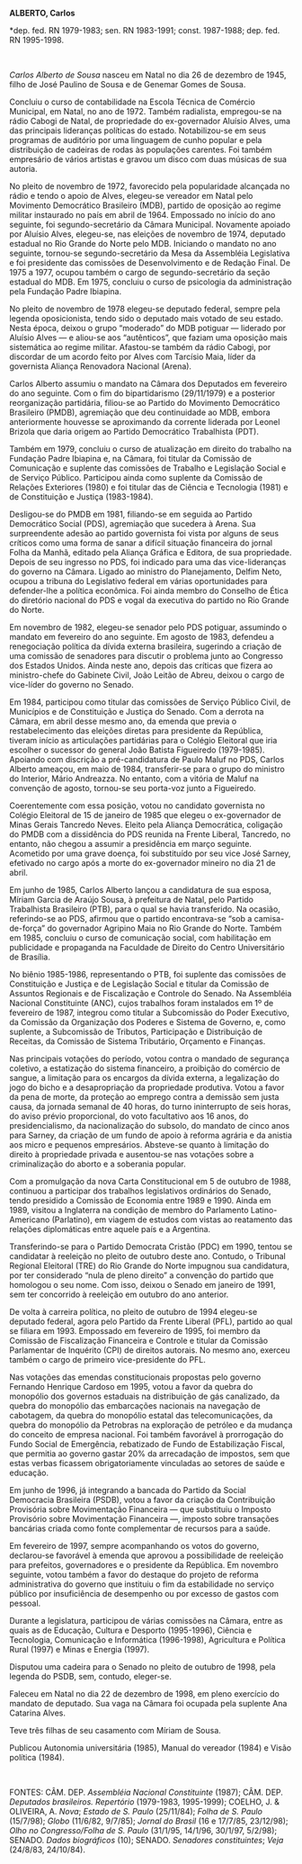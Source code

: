 **ALBERTO, Carlos**

\*dep. fed. RN 1979-1983; sen. RN 1983-1991; const. 1987-1988; dep. fed.
RN 1995-1998.

 

*Carlos Alberto de Sousa* nasceu em Natal no dia 26 de dezembro de 1945,
filho de José Paulino de Sousa e de Genemar Gomes de Sousa.

Concluiu o curso de contabilidade na Escola Técnica de Comércio
Municipal, em Natal, no ano de 1972. Também radialista, empregou-se na
rádio Cabogi de Natal, de propriedade do ex-governador Aluísio Alves,
uma das principais lideranças políticas do estado. Notabilizou-se em
seus programas de auditório por uma linguagem de cunho popular e pela
distribuição de cadeiras de rodas às populações carentes. Foi também
empresário de vários artistas e gravou um disco com duas músicas de sua
autoria.

No pleito de novembro de 1972, favorecido pela popularidade alcançada no
rádio e tendo o apoio de Alves, elegeu-se vereador em Natal pelo
Movimento Democrático Brasileiro (MDB), partido de oposição ao regime
militar instaurado no país em abril de 1964. Empossado no início do ano
seguinte, foi segundo-secretário da Câmara Municipal. Novamente apoiado
por Aluísio Alves, elegeu-se, nas eleições de novembro de 1974, deputado
estadual no Rio Grande do Norte pelo MDB. Iniciando o mandato no ano
seguinte, tornou-se segundo-secretário da Mesa da Assembléia Legislativa
e foi presidente das comissões de Desenvolvimento e de Redação Final. De
1975 a 1977, ocupou também o cargo de segundo-secretário da seção
estadual do MDB. Em 1975, concluiu o curso de psicologia da
administração pela Fundação Padre Ibiapina.

No pleito de novembro de 1978 elegeu-se deputado federal, sempre pela
legenda oposicionista, tendo sido o deputado mais votado de seu estado.
Nesta época, deixou o grupo “moderado” do MDB potiguar — liderado por
Aluísio Alves — e aliou-se aos “autênticos”, que faziam uma oposição
mais sistemática ao regime militar. Afastou-se também da rádio Cabogi,
por discordar de um acordo feito por Alves com Tarcísio Maia, líder da
governista Aliança Renovadora Nacional (Arena).

Carlos Alberto assumiu o mandato na Câmara dos Deputados em fevereiro do
ano seguinte. Com o fim do bipartidarismo (29/11/1979) e a posterior
reorganização partidária, filiou-se ao Partido do Movimento Democrático
Brasileiro (PMDB), agremiação que deu continuidade ao MDB, embora
anteriormente houvesse se aproximando da corrente liderada por Leonel
Brizola que daria origem ao Partido Democrático Trabalhista (PDT).

Também em 1979, concluiu o curso de atualização em direito do trabalho
na Fundação Padre Ibiapina e, na Câmara, foi titular da Comissão de
Comunicação e suplente das comissões de Trabalho e Legislação Social e
de Serviço Público. Participou ainda como suplente da Comissão de
Relações Exteriores (1980) e foi titular das de Ciência e Tecnologia
(1981) e de Constituição e Justiça (1983-1984).

Desligou-se do PMDB em 1981, filiando-se em seguida ao Partido
Democrático Social (PDS), agremiação que sucedera à Arena. Sua
surpreendente adesão ao partido governista foi vista por alguns de seus
críticos como uma forma de sanar a difícil situação financeira do jornal
Folha da Manhã, editado pela Aliança Gráfica e Editora, de sua
propriedade. Depois de seu ingresso no PDS, foi indicado para uma das
vice-lideranças do governo na Câmara. Ligado ao ministro do
Planejamento, Delfim Neto, ocupou a tribuna do Legislativo federal em
várias oportunidades para defender-lhe a política econômica. Foi ainda
membro do Conselho de Ética do diretório nacional do PDS e vogal da
executiva do partido no Rio Grande do Norte.

Em novembro de 1982, elegeu-se senador pelo PDS potiguar, assumindo o
mandato em fevereiro do ano seguinte. Em agosto de 1983, defendeu a
renegociação política da dívida externa brasileira, sugerindo a criação
de uma comissão de senadores para discutir o problema junto ao Congresso
dos Estados Unidos. Ainda neste ano, depois das críticas que fizera ao
ministro-chefe do Gabinete Civil, João Leitão de Abreu, deixou o cargo
de vice-líder do governo no Senado.

Em 1984, participou como titular das comissões de Serviço Público Civil,
de Municípios e de Constituição e Justiça do Senado. Com a derrota na
Câmara, em abril desse mesmo ano, da emenda que previa o
restabelecimento das eleições diretas para presidente da República,
tiveram início as articulações partidárias para o Colégio Eleitoral que
iria escolher o sucessor do general João Batista Figueiredo (1979-1985).
Apoiando com discrição a pré-candidatura de Paulo Maluf no PDS, Carlos
Alberto ameaçou, em maio de 1984, transferir-se para o grupo do ministro
do Interior, Mário Andreazza. No entanto, com a vitória de Maluf na
convenção de agosto, tornou-se seu porta-voz junto a Figueiredo.

Coerentemente com essa posição, votou no candidato governista no Colégio
Eleitoral de 15 de janeiro de 1985 que elegeu o ex-governador de Minas
Gerais Tancredo Neves. Eleito pela Aliança Democrática, coligação do
PMDB com a dissidência do PDS reunida na Frente Liberal, Tancredo, no
entanto, não chegou a assumir a presidência em março seguinte. Acometido
por uma grave doença, foi substituído por seu vice José Sarney,
efetivado no cargo após a morte do ex-governador mineiro no dia 21 de
abril.

Em junho de 1985, Carlos Alberto lançou a candidatura de sua esposa,
Míriam Garcia de Araújo Sousa, à prefeitura de Natal, pelo Partido
Trabalhista Brasileiro (PTB), para o qual se havia transferido. Na
ocasião, referindo-se ao PDS, afirmou que o partido encontrava-se “sob a
camisa-de-força” do governador Agripino Maia no Rio Grande do Norte.
Também em 1985, concluiu o curso de comunicação social, com habilitação
em publicidade e propaganda na Faculdade de Direito do Centro
Universitário de Brasília.

No biênio 1985-1986, representando o PTB, foi suplente das comissões de
Constituição e Justiça e de Legislação Social e titular da Comissão de
Assuntos Regionais e de Fiscalização e Controle do Senado. Na Assembléia
Nacional Constituinte (ANC), cujos trabalhos foram instalados em 1º de
fevereiro de 1987, integrou como titular a Subcomissão do Poder
Executivo, da Comissão da Organização dos Poderes e Sistema de Governo,
e, como suplente, a Subcomissão de Tributos, Participação e Distribuição
de Receitas, da Comissão de Sistema Tributário, Orçamento e Finanças.

Nas principais votações do período, votou contra o mandado de segurança
coletivo, a estatização do sistema financeiro, a proibição do comércio
de sangue, a limitação para os encargos da dívida externa, a legalização
do jogo do bicho e a desapropriação da propriedade produtiva. Votou a
favor da pena de morte, da proteção ao emprego contra a demissão sem
justa causa, da jornada semanal de 40 horas, do turno ininterrupto de
seis horas, do aviso prévio proporcional, do voto facultativo aos 16
anos, do presidencialismo, da nacionalização do subsolo, do mandato de
cinco anos para Sarney, da criação de um fundo de apoio à reforma
agrária e da anistia aos micro e pequenos empresários. Absteve-se quanto
à limitação do direito à propriedade privada e ausentou-se nas votações
sobre a criminalização do aborto e a soberania popular.

Com a promulgação da nova Carta Constitucional em 5 de outubro de 1988,
continuou a participar dos trabalhos legislativos ordinários do Senado,
tendo presidido a Comissão de Economia entre 1989 e 1990. Ainda em 1989,
visitou a Inglaterra na condição de membro do Parlamento
Latino-Americano (Parlatino), em viagem de estudos com vistas ao
reatamento das relações diplomáticas entre aquele país e a Argentina.

Transferindo-se para o Partido Democrata Cristão (PDC) em 1990, tentou
se candidatar à reeleição no pleito de outubro deste ano. Contudo, o
Tribunal Regional Eleitoral (TRE) do Rio Grande do Norte impugnou sua
candidatura, por ter considerado “nula de pleno direito” a convenção do
partido que homologou o seu nome. Com isso, deixou o Senado em janeiro
de 1991, sem ter concorrido à reeleição em outubro do ano anterior.

De volta à carreira política, no pleito de outubro de 1994 elegeu-se
deputado federal, agora pelo Partido da Frente Liberal (PFL), partido ao
qual se filiara em 1993. Empossado em fevereiro de 1995, foi membro da
Comissão de Fiscalização Financeira e Controle e titular da Comissão
Parlamentar de Inquérito (CPI) de direitos autorais. No mesmo ano,
exerceu também o cargo de primeiro vice-presidente do PFL.

Nas votações das emendas constitucionais propostas pelo governo Fernando
Henrique Cardoso em 1995, votou a favor da quebra do monopólio dos
governos estaduais na distribuição de gás canalizado, da quebra do
monopólio das embarcações nacionais na navegação de cabotagem, da quebra
do monopólio estatal das telecomunicações, da quebra do monopólio da
Petrobras na exploração de petróleo e da mudança do conceito de empresa
nacional. Foi também favorável à prorrogação do Fundo Social de
Emergência, rebatizado de Fundo de Estabilização Fiscal, que permitia ao
governo gastar 20% da arrecadação de impostos, sem que estas verbas
ficassem obrigatoriamente vinculadas ao setores de saúde e educação.

Em junho de 1996, já integrando a bancada do Partido da Social
Democracia Brasileira (PSDB), votou a favor da criação da Contribuição
Provisória sobre Movimentação Financeira — que substituiu o Imposto
Provisório sobre Movimentação Financeira —, imposto sobre transações
bancárias criada como fonte complementar de recursos para a saúde.

Em fevereiro de 1997, sempre acompanhando os votos do governo,
declarou-se favorável à emenda que aprovou a possibilidade de reeleição
para prefeitos, governadores e o presidente da República. Em novembro
seguinte, votou também a favor do destaque do projeto de reforma
administrativa do governo que instituiu o fim da estabilidade no serviço
público por insuficiência de desempenho ou por excesso de gastos com
pessoal.

Durante a legislatura, participou de várias comissões na Câmara, entre
as quais as de Educação, Cultura e Desporto (1995-1996), Ciência e
Tecnologia, Comunicação e Informática (1996-1998), Agricultura e
Política Rural (1997) e Minas e Energia (1997).

Disputou uma cadeira para o Senado no pleito de outubro de 1998, pela
legenda do PSDB, sem, contudo, eleger-se.

Faleceu em Natal no dia 22 de dezembro de 1998, em pleno exercício do
mandato de deputado. Sua vaga na Câmara foi ocupada pela suplente Ana
Catarina Alves.

Teve três filhas de seu casamento com Míriam de Sousa.

Publicou Autonomia universitária (1985), Manual do vereador (1984) e
Visão política (1984).

 

FONTES: CÂM. DEP. *Assembléia Nacional Constituinte* (1987); CÂM. DEP.
*Deputados brasileiros. Repertório* (1979-1983, 1995-1999); COELHO, J. &
OLIVEIRA, A. *Nova*; *Estado de S. Paulo* (25/11/84); *Folha de S.
Paulo* (15/7/98); *Globo* (11/6/82, 9/7/85); *Jornal do Brasil* (16 e
17/7/85, 23/12/98); *Olho no Congresso/Folha de S. Paulo* (31/1/95,
14/1/96, 30/1/97, 5/2/98); SENADO. *Dados biográficos* (10); SENADO.
*Senadores constituintes*; *Veja* (24/8/83, 24/10/84).

 

